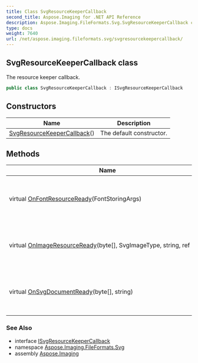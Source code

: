 ```yaml
---
title: Class SvgResourceKeeperCallback
second_title: Aspose.Imaging for .NET API Reference
description: Aspose.Imaging.FileFormats.Svg.SvgResourceKeeperCallback class. The resource keeper callback
type: docs
weight: 7640
url: /net/aspose.imaging.fileformats.svg/svgresourcekeepercallback/
---
```

## SvgResourceKeeperCallback class

The resource keeper callback.

```csharp
public class SvgResourceKeeperCallback : ISvgResourceKeeperCallback
```

## Constructors

| Name | Description |
| --- | --- |
| [SvgResourceKeeperCallback](svgresourcekeepercallback/)() | The default constructor. |

## Methods

| Name | Description |
| --- | --- |
| virtual [OnFontResourceReady](../../aspose.imaging.fileformats.svg/svgresourcekeepercallback/onfontresourceready/)(FontStoringArgs) | Called when the font resource is ready for export. |
| virtual [OnImageResourceReady](../../aspose.imaging.fileformats.svg/svgresourcekeepercallback/onimageresourceready/)(byte[], SvgImageType, string, ref bool) | Called when the image resource is ready for export. |
| virtual [OnSvgDocumentReady](../../aspose.imaging.fileformats.svg/svgresourcekeepercallback/onsvgdocumentready/)(byte[], string) | Called when the SVG document is ready for export. |

### See Also

* interface [ISvgResourceKeeperCallback](../isvgresourcekeepercallback/)
* namespace [Aspose.Imaging.FileFormats.Svg](../../aspose.imaging.fileformats.svg/)
* assembly [Aspose.Imaging](../../)


